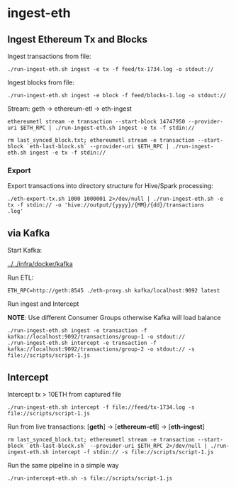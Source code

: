 # ingest-eth

## Ingest Ethereum Tx and Blocks

Ingest transactions from file:
```
./run-ingest-eth.sh ingest -e tx -f feed/tx-1734.log -o stdout://
```

Ingest blocks from file:
```
./run-ingest-eth.sh ingest -e block -f feed/blocks-1.log -o stdout://
```

Stream: geth -> ethereum-etl -> eth-ingest

```
ethereumetl stream -e transaction --start-block 14747950 --provider-uri $ETH_RPC | ./run-ingest-eth.sh ingest -e tx -f stdin://
```

```
rm last_synced_block.txt; ethereumetl stream -e transaction --start-block `eth-last-block.sh` --provider-uri $ETH_RPC | ./run-ingest-eth.sh ingest -e tx -f stdin://
```

### Export

Export transactions into directory structure for Hive/Spark processing:

```
./eth-export-tx.sh 1000 1000001 2>/dev/null | ./run-ingest-eth.sh -e tx -f stdin:// -o 'hive://output/{yyyy}/{MM}/{dd}/transactions
.log'
```

## via Kafka

Start Kafka:

[../../infra/docker/kafka](../../infra/docker/kafka)

Run ETL:
```
ETH_RPC=http://geth:8545 ./eth-proxy.sh kafka/localhost:9092 latest
```

Run ingest and Intercept 

__NOTE__: Use different Consumer Groups otherwise Kafka will load balance

```
./run-ingest-eth.sh ingest -e transaction -f kafka://localhost:9092/transactions/group-1 -o stdout://
./run-ingest-eth.sh intercept -e transaction -f kafka://localhost:9092/transactions/group-2 -o stdout:// -s file://scripts/script-1.js
```


## Intercept

Intercept tx > 10ETH from captured file
```
./run-ingest-eth.sh intercept -f file://feed/tx-1734.log -s file://scripts/script-1.js
```

Run from live transactions: [__geth__] -> [__ethereum-etl__] -> [__eth-ingest__]
```
rm last_synced_block.txt; ethereumetl stream -e transaction --start-block `eth-last-block.sh` --provider-uri $ETH_RPC 2>/dev/null | ./run-ingest-eth.sh intercept -f stdin:// -s file://scripts/script-1.js
```

Run the same pipeline in a simple way

```
./run-intercept-eth.sh -s file://scripts/script-1.js
```

